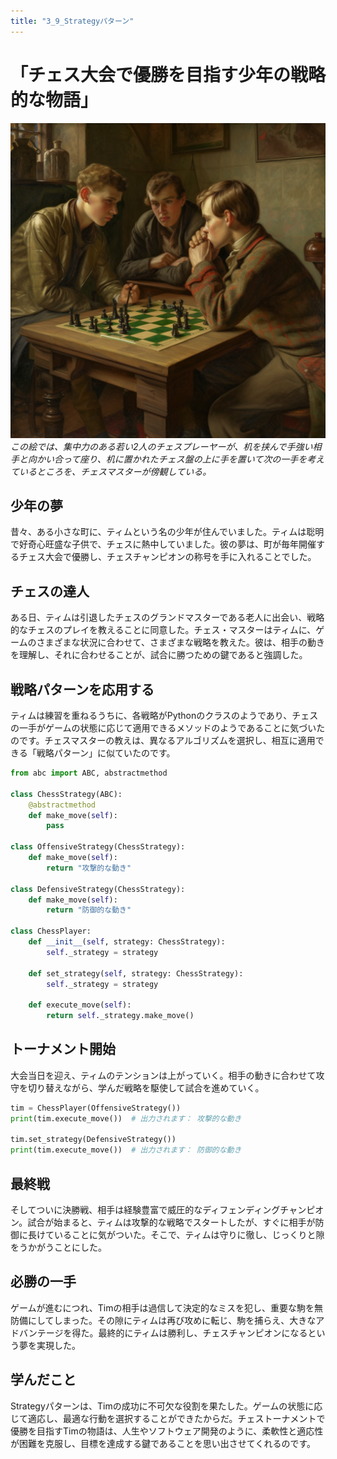 ```yaml
---
title: "3_9_Strategyパターン"
---
```


# 「チェス大会で優勝を目指す少年の戦略的な物語」

![](/images/20230327_gof/In_this_painting_two_young_focused_chess_players_sit_fac.png)
*この絵では、集中力のある若い2人のチェスプレーヤーが、机を挟んで手強い相手と向かい合って座り、机に置かれたチェス盤の上に手を置いて次の一手を考えているところを、チェスマスターが傍観している。*

## 少年の夢
昔々、ある小さな町に、ティムという名の少年が住んでいました。ティムは聡明で好奇心旺盛な子供で、チェスに熱中していました。彼の夢は、町が毎年開催するチェス大会で優勝し、チェスチャンピオンの称号を手に入れることでした。

## チェスの達人
ある日、ティムは引退したチェスのグランドマスターである老人に出会い、戦略的なチェスのプレイを教えることに同意した。チェス・マスターはティムに、ゲームのさまざまな状況に合わせて、さまざまな戦略を教えた。彼は、相手の動きを理解し、それに合わせることが、試合に勝つための鍵であると強調した。

## 戦略パターンを応用する
ティムは練習を重ねるうちに、各戦略がPythonのクラスのようであり、チェスの一手がゲームの状態に応じて適用できるメソッドのようであることに気づいたのです。チェスマスターの教えは、異なるアルゴリズムを選択し、相互に適用できる「戦略パターン」に似ていたのです。

```python
from abc import ABC, abstractmethod

class ChessStrategy(ABC):
    @abstractmethod
    def make_move(self):
        pass

class OffensiveStrategy(ChessStrategy):
    def make_move(self):
        return "攻撃的な動き"

class DefensiveStrategy(ChessStrategy):
    def make_move(self):
        return "防御的な動き"

class ChessPlayer:
    def __init__(self, strategy: ChessStrategy):
        self._strategy = strategy

    def set_strategy(self, strategy: ChessStrategy):
        self._strategy = strategy

    def execute_move(self):
        return self._strategy.make_move()
```

## トーナメント開始
大会当日を迎え、ティムのテンションは上がっていく。相手の動きに合わせて攻守を切り替えながら、学んだ戦略を駆使して試合を進めていく。

```python
tim = ChessPlayer(OffensiveStrategy())
print(tim.execute_move())  # 出力されます： 攻撃的な動き

tim.set_strategy(DefensiveStrategy())
print(tim.execute_move())  # 出力されます： 防御的な動き
```

## 最終戦
そしてついに決勝戦、相手は経験豊富で威圧的なディフェンディングチャンピオン。試合が始まると、ティムは攻撃的な戦略でスタートしたが、すぐに相手が防御に長けていることに気がついた。そこで、ティムは守りに徹し、じっくりと隙をうかがうことにした。

## 必勝の一手
ゲームが進むにつれ、Timの相手は過信して決定的なミスを犯し、重要な駒を無防備にしてしまった。その隙にティムは再び攻めに転じ、駒を捕らえ、大きなアドバンテージを得た。最終的にティムは勝利し、チェスチャンピオンになるという夢を実現した。

## 学んだこと
Strategyパターンは、Timの成功に不可欠な役割を果たした。ゲームの状態に応じて適応し、最適な行動を選択することができたからだ。チェストーナメントで優勝を目指すTimの物語は、人生やソフトウェア開発のように、柔軟性と適応性が困難を克服し、目標を達成する鍵であることを思い出させてくれるのです。